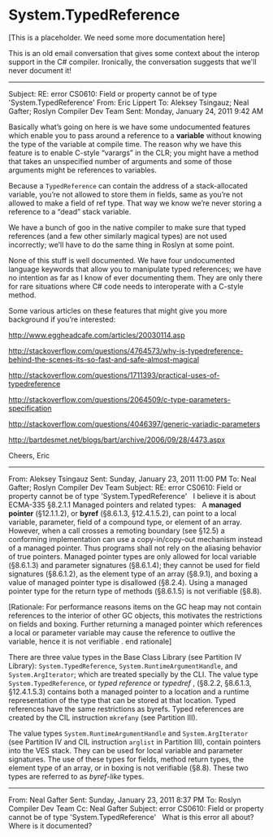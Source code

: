 System.TypedReference
=====================

[This is a placeholder. We need some more documentation here]

This is an old email conversation that gives some context about the interop support in the C# compiler. Ironically, the conversation suggests that we'll never document it!

-------------------
Subject: RE: error CS0610: Field or property cannot be of type 'System.TypedReference'
From: Eric Lippert
To: Aleksey Tsingauz; Neal Gafter; Roslyn Compiler Dev Team
Sent: Monday, January 24, 2011 9:42 AM

Basically what’s going on here is we have some undocumented features which enable you to pass around a reference to a **variable** without knowing the type of the variable at compile time. The reason why we have this feature is to enable C-style “varargs” in the CLR; you might have a method that takes an unspecified number of arguments and some of those arguments might be references to variables. 

Because a `TypedReference` can contain the address of a stack-allocated variable, you’re not allowed to store them in fields, same as you’re not allowed to make a field of ref type. That way we know we’re never storing a reference to a “dead” stack variable.

We have a bunch of goo in the native compiler to make sure that typed references (and a few other similarly magical types) are not used incorrectly; we’ll have to do the same thing in Roslyn at some point.

None of this stuff is well documented. We have four undocumented language keywords that allow you to manipulate typed references; we have no intention as far as I know of ever documenting them. They are only there for rare situations where C# code needs to interoperate with a C-style method.

Some various articles on these features that might give you more background if you’re interested:

http://www.eggheadcafe.com/articles/20030114.asp

http://stackoverflow.com/questions/4764573/why-is-typedreference-behind-the-scenes-its-so-fast-and-safe-almost-magical

http://stackoverflow.com/questions/1711393/practical-uses-of-typedreference

http://stackoverflow.com/questions/2064509/c-type-parameters-specification

http://stackoverflow.com/questions/4046397/generic-variadic-parameters

http://bartdesmet.net/blogs/bart/archive/2006/09/28/4473.aspx

Cheers,
Eric

---------------------
From: Aleksey Tsingauz 
Sent: Sunday, January 23, 2011 11:00 PM
To: Neal Gafter; Roslyn Compiler Dev Team
Subject: RE: error CS0610: Field or property cannot be of type 'System.TypedReference'
 
I believe it is about ECMA-335 §8.2.1.1 Managed pointers and related types:
 
A **managed pointer** (§12.1.1.2), or **byref** (§8.6.1.3, §12.4.1.5.2), can point to a local variable, parameter, field of a compound type, or element of an array. However, when a call crosses a remoting boundary (see §12.5) a conforming implementation can use a copy-in/copy-out mechanism instead of a managed pointer. Thus programs shall not rely on the aliasing behavior of true pointers. Managed pointer types are only allowed for local variable (§8.6.1.3) and parameter signatures (§8.6.1.4); they cannot be used for field signatures (§8.6.1.2), as the element type of an array (§8.9.1), and boxing a value of managed pointer type is disallowed (§8.2.4). Using a managed pointer type for the return type of methods (§8.6.1.5) is not verifiable (§8.8). 

[Rationale: For performance reasons items on the GC heap may not contain references to the interior of other GC objects, this motivates the restrictions on fields and boxing. Further returning a managed pointer which references a local or parameter variable may cause the reference to outlive the variable, hence it is not verifiable . end rationale]

There are three value types in the Base Class Library (see Partition IV Library): `System.TypedReference`, `System.RuntimeArgumentHandle`, and `System.ArgIterator`; which are treated specially by the CLI. 
The value type `System.TypedReference`, or *typed reference* or *typedref* , (§8.2.2, §8.6.1.3, §12.4.1.5.3) contains both a managed pointer to a location and a runtime representation of the type that can be stored at that location. Typed references have the same restrictions as byrefs. Typed references are created by the CIL instruction `mkrefany` (see Partition III).

The value types `System.RuntimeArgumentHandle` and `System.ArgIterator` (see Partition IV and CIL instruction `arglist` in Partition III), contain pointers into the VES stack. They can be used for local variable and parameter signatures. The use of these types for fields, method return types, the element type of an array, or in boxing is not verifiable (§8.8). These two types are referred to as *byref-like* types.

----------------
From: Neal Gafter 
Sent: Sunday, January 23, 2011 8:37 PM
To: Roslyn Compiler Dev Team
Cc: Neal Gafter
Subject: error CS0610: Field or property cannot be of type 'System.TypedReference'
 
What is this error all about?  Where is it documented?
